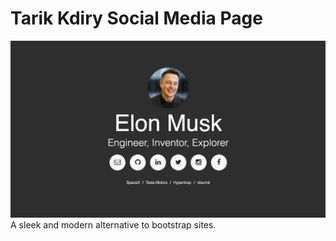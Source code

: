 # Tarik Kdiry Social Media Page

![screenshot](Example.png?raw=true "Tarik Kdiry")
A sleek and modern alternative to bootstrap sites.
